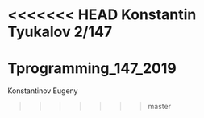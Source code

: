 <<<<<<< HEAD
Konstantin Tyukalov 2/147
=======
# Tprogramming_147_2019
Konstantinov Eugeny
>>>>>>> master
